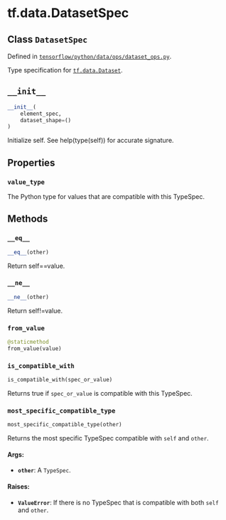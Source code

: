 <div itemscope itemtype="http://developers.google.com/ReferenceObject">
<meta itemprop="name" content="tf.data.DatasetSpec" />
<meta itemprop="path" content="Stable" />
<meta itemprop="property" content="value_type"/>
<meta itemprop="property" content="__eq__"/>
<meta itemprop="property" content="__init__"/>
<meta itemprop="property" content="__ne__"/>
<meta itemprop="property" content="from_value"/>
<meta itemprop="property" content="is_compatible_with"/>
<meta itemprop="property" content="most_specific_compatible_type"/>
</div>

# tf.data.DatasetSpec

## Class `DatasetSpec`





Defined in [`tensorflow/python/data/ops/dataset_ops.py`](/code/stable/tensorflow/python/data/ops/dataset_ops.py).

Type specification for <a href="../../tf/data/Dataset.md"><code>tf.data.Dataset</code></a>.

<h2 id="__init__"><code>__init__</code></h2>

``` python
__init__(
    element_spec,
    dataset_shape=()
)
```

Initialize self.  See help(type(self)) for accurate signature.



## Properties

<h3 id="value_type"><code>value_type</code></h3>

The Python type for values that are compatible with this TypeSpec.



## Methods

<h3 id="__eq__"><code>__eq__</code></h3>

``` python
__eq__(other)
```

Return self==value.

<h3 id="__ne__"><code>__ne__</code></h3>

``` python
__ne__(other)
```

Return self!=value.

<h3 id="from_value"><code>from_value</code></h3>

``` python
@staticmethod
from_value(value)
```



<h3 id="is_compatible_with"><code>is_compatible_with</code></h3>

``` python
is_compatible_with(spec_or_value)
```

Returns true if `spec_or_value` is compatible with this TypeSpec.

<h3 id="most_specific_compatible_type"><code>most_specific_compatible_type</code></h3>

``` python
most_specific_compatible_type(other)
```

Returns the most specific TypeSpec compatible with `self` and `other`.

#### Args:

* <b>`other`</b>: A `TypeSpec`.


#### Raises:

* <b>`ValueError`</b>: If there is no TypeSpec that is compatible with both `self`
    and `other`.



